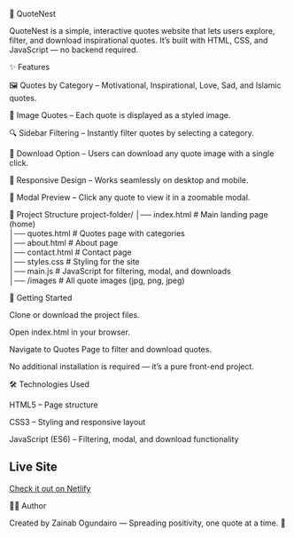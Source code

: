 
📖 QuoteNest

QuoteNest is a simple, interactive quotes website that lets users explore, filter, and download inspirational quotes. It’s built with HTML, CSS, and JavaScript — no backend required.

✨ Features

🖼️ Quotes by Category – Motivational, Inspirational, Love, Sad, and Islamic quotes.

🎨 Image Quotes – Each quote is displayed as a styled image.

🔍 Sidebar Filtering – Instantly filter quotes by selecting a category.

💾 Download Option – Users can download any quote image with a single click.

📱 Responsive Design – Works seamlessly on desktop and mobile.

🔎 Modal Preview – Click any quote to view it in a zoomable modal.

📂 Project Structure
project-folder/
│── index.html        # Main landing page (home)  
│── quotes.html       # Quotes page with categories  
│── about.html        # About page  
│── contact.html      # Contact page  
│── styles.css        # Styling for the site  
│── main.js           # JavaScript for filtering, modal, and downloads  
│── /images           # All quote images (jpg, png, jpeg)  

🚀 Getting Started

Clone or download the project files.

Open index.html in your browser.

Navigate to Quotes Page to filter and download quotes.

No additional installation is required — it’s a pure front-end project.

🛠️ Technologies Used

HTML5 – Page structure

CSS3 – Styling and responsive layout

JavaScript (ES6) – Filtering, modal, and download functionality

## Live Site
[Check it out on Netlify](https://majestic-profiterole-e52e45.netlify.app/)


👩‍💻 Author

Created by Zainab Ogundairo — Spreading positivity, one quote at a time. 🌸
